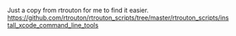 Just a copy from rtrouton for me to find it easier.<br />
https://github.com/rtrouton/rtrouton_scripts/tree/master/rtrouton_scripts/install_xcode_command_line_tools

